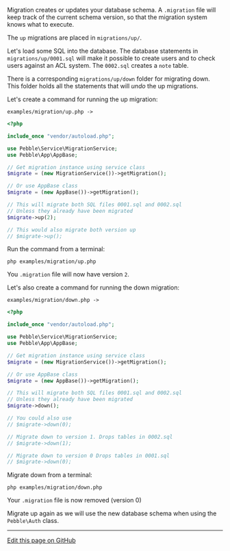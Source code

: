 Migration creates or updates your database schema. 
A `.migration` file will keep track of the current schema version, 
so that the migration system knows what to execute.  

The `up` migrations are placed in `migrations/up/`.

Let's load some SQL into the database. The database statements in `migrations/up/0001.sql` 
will make it possible to create users and to check users against an ACL system. 
The `0002.sql` creates a `note` table.

There is a corresponding `migrations/up/down` folder for migrating down. This folder
holds all the statements that will *undo* the up migrations. 

Let's create a command for running the up migration: 

```examples/migration/up.php ->```

~~~php
<?php

include_once "vendor/autoload.php";

use Pebble\Service\MigrationService;
use Pebble\App\AppBase;

// Get migration instance using service class
$migrate = (new MigrationService())->getMigration();

// Or use AppBase class
$migrate = (new AppBase())->getMigration();

// This will migrate both SQL files 0001.sql and 0002.sql
// Unless they already have been migrated
$migrate->up(2);

// This would also migrate both version up
// $migrate->up();
~~~

Run the command from a terminal: 

    php examples/migration/up.php

You `.migration` file will now have version `2`. 

Let's also create a command for running the down migration: 

```examples/migration/down.php ->```

~~~php
<?php

include_once "vendor/autoload.php";

use Pebble\Service\MigrationService;
use Pebble\App\AppBase;

// Get migration instance using service class
$migrate = (new MigrationService())->getMigration();

// Or use AppBase class
$migrate = (new AppBase())->getMigration();

// This will migrate both SQL files 0001.sql and 0002.sql
// Unless they already have been migrated
$migrate->down();

// You could also use
// $migrate->down(0);

// Migrate down to version 1. Drops tables in 0002.sql
// $migrate->down(1);

// Migrate down to version 0 Drops tables in 0001.sql
// $migrate->down(0);
~~~

Migrate down from a terminal:

    php examples/migration/down.php

Your `.migration` file is now removed (version 0)

Migrate up again as we will use the new database schema when using the 
`Pebble\Auth` class.  

<hr /><a href='https://github.com/diversen/pebble-framework-docs/blob/main/src-docs/600-Migration.md'>Edit this page on GitHub</a>